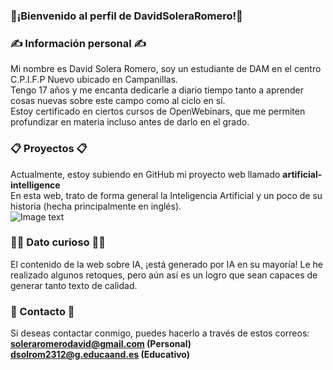 ### 👋¡Bienvenido al perfil de DavidSoleraRomero!👋

### ✍ Información personal ✍
Mi nombre es David Solera Romero, soy un estudiante de DAM en el centro C.P.I.F.P Nuevo ubicado en Campanillas. <br>
Tengo 17 años y me encanta dedicarle a diario tiempo tanto a aprender cosas nuevas sobre este campo como al ciclo en sí. <br>
Estoy certificado en ciertos cursos de OpenWebinars, que me permiten profundizar en materia incluso antes de darlo en el grado. <br>

### 📋 Proyectos 📋
Actualmente, estoy subiendo en GitHub mi proyecto web llamado <strong> artificial-intelligence </strong> <br>
En esta web, trato de forma general la Inteligencia Artificial y un poco de su historia (hecha principalmente en inglés). <br>
![Image text](https://github.com/DavidSoleraRomero/DavidSoleraRomero/blob/main/ai-gif.gif)

### 😶‍🌫️ Dato curioso 😶‍🌫️
El contenido de la web sobre IA, ¡está generado por IA en su mayoría!
Le he realizado algunos retoques, pero aún así es un logro que sean capaces de generar tanto texto de calidad.

### 📩 Contacto 📩
Si deseas contactar conmigo, puedes hacerlo a través de estos correos: <br>
<strong>soleraromerodavid@gmail.com (Personal) </strong> <br>
<strong>dsolrom2312@g.educaand.es (Educativo) </strong> <br>

<!--
**DavidSoleraRomero/DavidSoleraRomero** is a ✨ _special_ ✨ repository because its `README.md` (this file) appears on your GitHub profile.


- 🔭 I’m currently working on ...
- 🌱 I’m currently learning ...
- 👯 I’m looking to collaborate on ...
- 🤔 I’m looking for help with ...
- 💬 Ask me about ...
- 📫 How to reach me: ...
- 😄 Pronouns: ...
- ⚡ Fun fact: ...
-->
